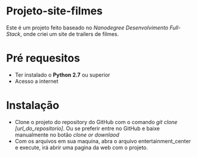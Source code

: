 # Projeto-site-filmes
Este é um projeto feito baseado no _Nanodegree Desenvolvimento Full-Stack_, onde criei um site de trailers de filmes.

# Pré requesitos
- Ter instalado o **Python 2.7** ou superior
- Acesso a internet

# Instalação
- Clone o projeto do repository do GitHub com o comando _git clone [url_do_repositorio]_. Ou se preferir entre no GitHub e baixe manualmente no botão _clone or downlaod_
- Com os arquivos em sua maquina, abra o arquivo entertainment_center e execute, irá abrir uma pagina da web com o projeto.

